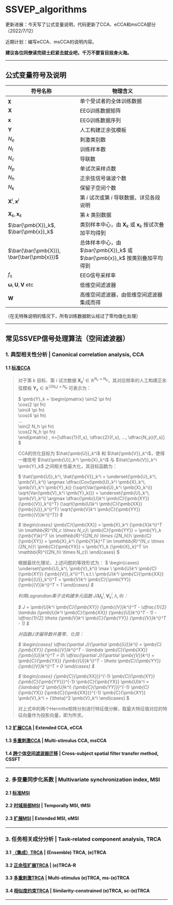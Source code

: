 # SSVEP_algorithms 
更新进展：今天写了公式变量说明，代码更新了CCA、eCCA和msCCA部分（2022/7/12）<p>
近期计划：编写eCCA、msCCA的说明内容。<p>
**建议各位同僚读完硕士赶紧去就业吧，千万不要盲目投身火海。**

***
## 公式变量符号及说明
| 符号名称 | 物理含义 |
| --- | --- |
| $\pmb{\chi}$ | 单个受试者的全体训练数据 |
| $\pmb{X}$ | EEG训练数据矩阵 |
| $\pmb{x}$ | EEG训练数据序列 |
| $\pmb{Y}$ | 人工构建正余弦模板 |
| $N_e$ | 刺激类别数 |
| $N_t$ | 训练样本数 |
| $N_c$ | 导联数 |
| $N_p$ | 单试次采样点数 |
| $N_h$ | 正余弦信号谐波个数 |
| $N_k$ | 保留子空间个数 |
| $\pmb{X}^i, \pmb{x}^i$ | 第 $i$ 试次或第 $i$ 导联数据，详见各段说明|
| $\pmb{X}_k, \pmb{x}_k$ | 第 $k$ 类别数据 |
| $\bar{\pmb{X}}_k$, $\bar{\pmb{x}}_k$ | 类别样本中心，由 $\pmb{X}_k$ 或 $\pmb{x}_k$ 按试次叠加平均得到 |
| $\bar{\bar{\pmb{X}}}, \bar{\bar{\pmb{x}}}$ | 总体样本中心，由 $\bar{\pmb{X}}_k$ 或 $\bar{\pmb{x}}_k$ 按类别叠加平均得到 |
| $f_s$ | EEG信号采样率 |
| $\pmb{\omega}, \pmb{U}, \pmb{V}$ etc | 低维空间滤波器 |
| $\pmb{W}$ | 高维空间滤波器，由低维空间滤波器集成而得 |

（在无特殊说明的情况下，所有训练数据默认经过了零均值化处理）
***
## 常见SSVEP信号处理算法（空间滤波器）
### 1. 典型相关性分析 | Canonical correlation analysis, CCA
#### 1.1 [标准CCA][CCA]
> 对于第 $k$ 目标、第 $i$ 试次数据 $\pmb{X}_k^i \in \mathbb{R}^{N_c \times N_p}$，其对应频率的人工构建正余弦模板 $\pmb{Y}_k \in \mathbb{R}^{(2N_h) \times N_p}$ 可表示为： <p>
$
 \pmb{Y}_k = 
  \begin{pmatrix}
   \sin(2 \pi fn)  
   \cos(2 \pi fn)  
   \sin(4 \pi fn)  
   \cos(4 \pi fn)  
   ...  
   \sin(2 N_h \pi fn)  
   \cos(2 N_h \pi fn)  
  \end{pmatrix}
 , 
 n=[\dfrac{1}{f_s}, \dfrac{2}{f_s}, ..., \dfrac{N_p}{f_s}]
$ <p>
> CCA的优化目标为 $\hat{\pmb{U}}_k^i$ 和 $\hat{\pmb{V}}_k^i$，使得一维信号 $\hat{\pmb{U}}_k^i \pmb{X}_k^i$ 与 $\hat{\pmb{V}}_k^i \pmb{Y}_k$ 之间相关性最大化，其目标函数为： <p>
$
 \hat{\pmb{U}}_k^i, \hat{\pmb{V}}_k^i =
 \underset{\pmb{U}_k^i, \pmb{V}_k^i} \argmax 
  \dfrac{Cov(\pmb{U}_k^i \pmb{X}_k^i, \pmb{V}_k^i \pmb{Y}_k)}
        {\sqrt{Var(\pmb{U}_k^i \pmb{X}_k^i)}
         \sqrt{Var(\pmb{V}_k^i \pmb{Y}_k)}}
 = 
 \underset{\pmb{U}_k^i, \pmb{V}_k^i} \argmax
  \dfrac{\pmb{U}_k^i \pmb{C}_{\pmb{XY}} {\pmb{{V}}_k^i}^T}
       {\sqrt{\pmb{U}_k^i \pmb{C}_{\pmb{XX}} {\pmb{{U}}_k^i}^T}
        \sqrt{\pmb{V}_k^i \pmb{C}_{\pmb{YY}} {\pmb{{V}}_k^i}^T}}
$ <p>
$ 
 \begin{cases}
  \pmb{C}_{\pmb{XX}} = \pmb{X}_k^i {\pmb{X}_k^i}^T
   \in \mathbb{R}^{N_c \times N_c}\\
  \pmb{C}_{\pmb{YY}} = \pmb{Y}_k {\pmb{Y}_k}^T
   \in \mathbb{R}^{(2N_h) \times (2N_h)}\\
  \pmb{C}_{\pmb{XY}} = \pmb{X}_k^i {\pmb{Y}_k}^T
   \in \mathbb{R}^{N_c \times (2N_h)}\\
  \pmb{C}_{\pmb{YX}} = \pmb{Y}_k {\pmb{X}_k}^T
   \in \mathbb{R}^{(2N_h) \times N_c}\\
 \end{cases}
$ <p>
根据最优化理论，上述问题的等效形式为：
$
 \begin{cases}
  \underset{\pmb{U}_k^i, \pmb{V}_k^i} \max \ 
   \pmb{U}_k^i \pmb{C}_{\pmb{XY}} {\pmb{{V}}_k^i}^T\\
  s.t.\  \pmb{U}_k^i \pmb{C}_{\pmb{XX}} {\pmb{{U}}_k^i}^T = 
       \pmb{V}_k^i \pmb{C}_{\pmb{YY}} {\pmb{{V}}_k^i}^T = 1
 \end{cases}
$ <p>
利用Lagrandian乘子法构建多元函数 $J(\pmb{U}_k^i, \pmb{V}_k^i, \lambda, \theta)$：<p>
$
 J = \pmb{U}_k^i \pmb{C}_{\pmb{XY}} {\pmb{{V}}_k^i}^T - 
     \dfrac{1}{2} \lambda (\pmb{U}_k^i \pmb{C}_{\pmb{XX}} {\pmb{{U}}_k^i}^T - 1) - 
     \dfrac{1}{2} \theta (\pmb{V}_k^i \pmb{C}_{\pmb{YY}} {\pmb{{V}}_k^i}^T - 1)
$ <p>
对函数$J$求偏导数并置零、化简：<p>
$
 \begin{cases}
  \dfrac{\partial J}{\partial \pmb{{U}}_k^i} = 
   \pmb{C}_{\pmb{XY}} {\pmb{{V}}_k^i}^T - 
    \lambda \pmb{C}_{\pmb{XX}} {\pmb{{U}}_k^i}^T = 0\\
  \dfrac{\partial J}{\partial \pmb{{V}}_k^i} = 
   \pmb{C}_{\pmb{YX}} {\pmb{{U}}_k^i}^T - 
    \theta \pmb{C}_{\pmb{YY}} {\pmb{{V}}_k^i}^T = 0
 \end{cases}
$ <p>
$
 \begin{cases}
  {\pmb{C}_{\pmb{XX}}}^{-1} \pmb{C}_{\pmb{XY}} 
  {\pmb{C}_{\pmb{YY}}}^{-1} \pmb{C}_{\pmb{YX}} \pmb{U}_k^i
   = {\lambda}^2 \pmb{U}_k^i\\
  {\pmb{C}_{\pmb{YY}}}^{-1} \pmb{C}_{\pmb{YX}} 
  {\pmb{C}_{\pmb{XX}}}^{-1} \pmb{C}_{\pmb{XY}} \pmb{V}_k^i
   = {\theta}^2 \pmb{V}_k^i
 \end{cases}
$ <p>
对上式中的两个Hermitte矩阵分别进行特征值分解，取最大特征值对应的特征向量作为投影向量，即为所求。


#### 1.2 [扩展CCA][eCCA] | Extended CCA, eCCA
#### 1.3 [多重刺激CCA][msCCA] | Multi-stimulus CCA, msCCA
#### 1.4 [跨个体空间滤波器迁移][CSSFT] | Cross-subject spatial filter transfer method, CSSFT

[CCA]: http://ieeexplore.ieee.org/document/4203016/
[eCCA]: http://www.pnas.org/lookup/doi/10.1073/pnas.1508080112
[msCCA]: https://ieeexplore.ieee.org/document/9006809/
[CSSFT]: http://iopscience.iop.org/article/10.1088/1741-2552/ac6b57

***
### 2. 多变量同步化系数 | Multivariate synchronization index, MSI
#### 2.1 [标准MSI][MSI]
#### 2.2 [时域局部MSI][tMSI] | Temporally MSI, tMSI
#### 2.3 [扩展MSI][eMSI] | Extended MSI, eMSI

[MSI]: temp
[tMSI]: temp
[eMSI]: temp

***
### 3. 任务相关成分分析 | Task-related component analysis, TRCA
#### 3.1 [（集成）TRCA][TRCA] | (Ensemble) TRCA, (e)TRCA
#### 3.2 [正余弦扩展TRCA][TRCA-R] | (e)TRCA-R
#### 3.3 [多重刺激TRCA][ms-TRCA] | Multi-stimulus (e)TRCA, ms-(e)TRCA
#### 3.4 [相似度约束TRCA][sc-TRCA] | Similarity-constrained (e)TRCA, sc-(e)TRCA

[TRCA]: https://ieeexplore.ieee.org/document/7904641/
[TRCA-R]: https://ieeexplore.ieee.org/document/9006809/
[ms-TRCA]: temp
[sc-TRCA]: temp
***






